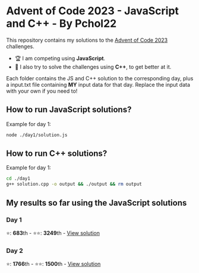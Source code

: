 # Advent of Code 2023 - JavaScript and C++ - By Pchol22

This repository contains my solutions to the [Advent of Code 2023](https://adventofcode.com/2023) challenges.

- 🏆 I am competing using **JavaScript**.
- 🐣 I also try to solve the challenges using **C++**, to get better at it.

Each folder contains the JS and C++ solution to the corresponding day, plus a input.txt file containing **MY** input data for that day. Replace the input data with your own if you need to!

## How to run JavaScript solutions?

Example for day 1:

```bash
node ./day1/solution.js
```

## How to run C++ solutions?

Example for day 1:

```bash
cd ./day1
g++ solution.cpp -o output && ./output && rm output
```

## My results so far using the **JavaScript** solutions

### Day 1

⭐️: **683**th - ⭐️⭐️: **3249**th - [View solution](./day1/solution.js)

### Day 2

⭐️: **1766**th - ⭐️⭐️: **1500**th - [View solution](./day2/solution.js)